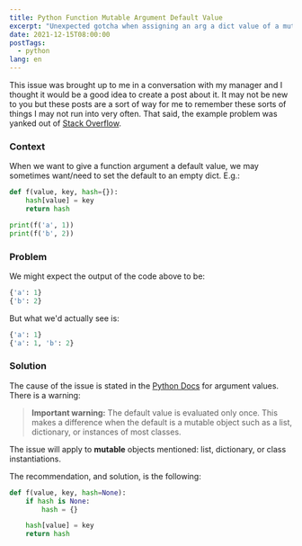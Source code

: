 ```yaml
---
title: Python Function Mutable Argument Default Value
excerpt: "Unexpected gotcha when assigning an arg a dict value of a mutable type."
date: 2021-12-15T08:00:00
postTags:
  - python
lang: en
---
```


This issue was brought up to me in a conversation with my manager and I thought
it would be a good idea to create a post about it. It may not be new to you but
these posts are a sort of way for me to remember these sorts of things I may not
run into very often. That said, the example problem was yanked out of
[Stack Overflow](https://stackoverflow.com/a/26320938).


### Context
When we want to give a function argument a default value, we may sometimes want/need
to set the default to an empty dict. E.g.:

```python
def f(value, key, hash={}):
    hash[value] = key
    return hash

print(f('a', 1))
print(f('b', 2))
```


### Problem

We might expect the output of the code above to be:

```python
{'a': 1}
{'b': 2}
```

But what we'd actually see is:
```python
{'a': 1}
{'a': 1, 'b': 2}
```


### Solution

The cause of the issue is stated in the
[Python Docs](https://docs.python.org/3/tutorial/controlflow.html#default-argument-values)
for argument values. There is a warning:

> **Important warning:** The default value is evaluated only once. This makes a
difference when the default is a mutable object such as a list, dictionary, or
instances of most classes.

The issue will apply to **mutable** objects mentioned: list, dictionary, or
class instantiations.

The recommendation, and solution, is the following:

```python
def f(value, key, hash=None):
    if hash is None:
        hash = {}

    hash[value] = key
    return hash
```
